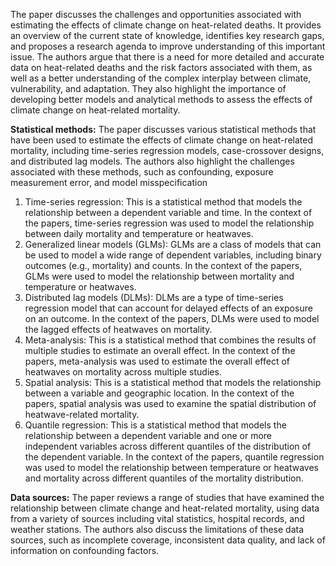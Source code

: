 The paper discusses the challenges and opportunities associated with estimating the effects of climate change on heat-related deaths. It provides an overview of the current state of knowledge, identifies key research gaps, and proposes a research agenda to improve understanding of this important issue. The authors argue that there is a need for more detailed and accurate data on heat-related deaths and the risk factors associated with them, as well as a better understanding of the complex interplay between climate, vulnerability, and adaptation. They also highlight the importance of developing better models and analytical methods to assess the effects of climate change on heat-related mortality.

**Statistical methods:** The paper discusses various statistical methods that have been used to estimate the effects of climate change on heat-related mortality, including time-series regression models, case-crossover designs, and distributed lag models. The authors also highlight the challenges associated with these methods, such as confounding, exposure measurement error, and model misspecification

1. Time-series regression: This is a statistical method that models the relationship between a dependent variable and time. In the context of the papers, time-series regression was used to model the relationship between daily mortality and temperature or heatwaves.
2.  Generalized linear models (GLMs): GLMs are a class of models that can be used to model a wide range of dependent variables, including binary outcomes (e.g., mortality) and counts. In the context of the papers, GLMs were used to model the relationship between mortality and temperature or heatwaves.
3.  Distributed lag models (DLMs): DLMs are a type of time-series regression model that can account for delayed effects of an exposure on an outcome. In the context of the papers, DLMs were used to model the lagged effects of heatwaves on mortality.
4.  Meta-analysis: This is a statistical method that combines the results of multiple studies to estimate an overall effect. In the context of the papers, meta-analysis was used to estimate the overall effect of heatwaves on mortality across multiple studies.
5.  Spatial analysis: This is a statistical method that models the relationship between a variable and geographic location. In the context of the papers, spatial analysis was used to examine the spatial distribution of heatwave-related mortality.
6.  Quantile regression: This is a statistical method that models the relationship between a dependent variable and one or more independent variables across different quantiles of the distribution of the dependent variable. In the context of the papers, quantile regression was used to model the relationship between temperature or heatwaves and mortality across different quantiles of the mortality distribution.

**Data sources:** The paper reviews a range of studies that have examined the relationship between climate change and heat-related mortality, using data from a variety of sources including vital statistics, hospital records, and weather stations. The authors also discuss the limitations of these data sources, such as incomplete coverage, inconsistent data quality, and lack of information on confounding factors.
